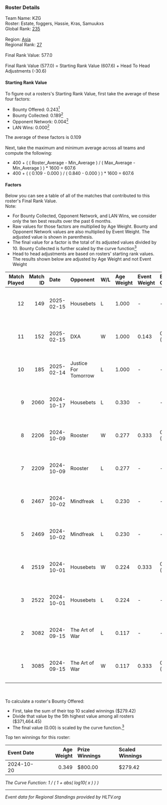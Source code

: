 ### Roster Details<br />
Team Name: KZG<br />
Roster: Estate, foggers, Hassie, Kras, Samuukxs<br />
Global Rank: [235](../../standings_global_2025_02_24.md)<br />
<br />
Region: [Asia]( ../../standings_asia_2025_02_24.md)<br />
Regional Rank: [27]( ../../standings_asia_2025_02_24.md)<br />
<br />
Final Rank Value:  577.0<br />
<br />
Final Rank Value (577.0) = Starting Rank Value (607.6) + Head To Head Adjustments (-30.6)<br />

#### Starting Rank Value<br />
To figure out a rosters's Starting Rank Value, first take the average of these four factors:<br />
- Bounty Offered: 0.243[<sup>1</sup>](#table2)
- Bounty Collected: 0.189[<sup>2</sup>](#table1)
- Opponent Network: 0.004[<sup>2</sup>](#table1)
- LAN Wins: 0.000[<sup>2</sup>](#table1)

The average of these factors is 0.109<br />
<br />
Next, take the maximum and minimum average across all teams and compute the following:<br />
- 400 + ( ( Roster_Average - Min_Average ) / ( Max_Average - Min_Average ) ) * 1600 = 607.6
- 400 + ( ( 0.109 - 0.000 ) / ( 0.840 - 0.000 ) ) * 1600 = 607.6


#### Factors<br />
Below you can see a table of all of the matches that contributed to this roster's Final Rank Value.<br />
Note:<br />

- For Bounty Collected, Opponent Network, and LAN Wins, we consider only the ten best results over the past 6 months.
- Raw values for those factors are multiplied by Age Weight. Bounty and Opponent Network values are also multiplied by Event Weight. The adjusted value is shown in parenthesis.
- The final value for a factor is the total of its adjusted values divided by 10. Bounty Collected is further scaled by the curve function[<sup>3</sup>](#curveFunction)
- Head to head adjustments are based on rosters' starting rank values. The results shown below are adjusted by Age Weight and not Event Weight
<span id="table1"></span><br />


| Match Played | Match ID | Date       | Opponent             | W/L | Age Weight | Event Weight | Bounty Collected | Opponent Network | LAN Wins  | H2H Adj. | Roster                                  |
| -: | -: | :- | :- | :- | :- | :- | :- | :- | :- | -: | :- |
|           12 |      149 | 2025-02-15 | Housebets            | L   | 1.000      | -            | -                | -                | -         |   -16.01 | Estate, foggers, Hassie, Kras, Samuukxs |
|           11 |      152 | 2025-02-15 | DXA                  | W   | 1.000      | 0.143        | 0.000 (0.000)    | 0.041 (0.006)    | 0 (0.000) |    14.85 | Estate, foggers, Hassie, Kras, Samuukxs |
|           10 |      185 | 2025-02-14 | Justice For Tomorrow | L   | 1.000      | -            | -                | -                | -         |   -19.87 | Estate, foggers, Hassie, Kras, Samuukxs |
|            9 |     2060 | 2024-10-17 | Housebets            | L   | 0.330      | -            | -                | -                | -         |    -5.10 | dpr, Estate, Hassie, Samuukxs, Zuko     |
|            8 |     2206 | 2024-10-09 | Rooster              | W   | 0.277      | 0.333        | 0.004 (0.000)    | 0.222 (0.021)    | 0 (0.000) |     4.89 | dpr, Estate, Hassie, Samuukxs, Zuko     |
|            7 |     2209 | 2024-10-09 | Rooster              | L   | 0.277      | -            | -                | -                | -         |    -3.89 | dpr, Estate, Hassie, Samuukxs, Zuko     |
|            6 |     2467 | 2024-10-02 | Mindfreak            | L   | 0.230      | -            | -                | -                | -         |    -2.76 | dpr, Estate, Hassie, Samuukxs, Zuko     |
|            5 |     2469 | 2024-10-02 | Mindfreak            | L   | 0.230      | -            | -                | -                | -         |    -2.81 | dpr, Estate, Hassie, Samuukxs, Zuko     |
|            4 |     2519 | 2024-10-01 | Housebets            | W   | 0.224      | 0.333        | 0.001 (0.000)    | 0.163 (0.012)    | 0 (0.000) |     3.60 | dpr, Estate, Hassie, Samuukxs, Zuko     |
|            3 |     2522 | 2024-10-01 | Housebets            | L   | 0.224      | -            | -                | -                | -         |    -3.50 | dpr, Estate, Hassie, Samuukxs, Zuko     |
|            2 |     3082 | 2024-09-15 | The Art of War       | L   | 0.117      | -            | -                | -                | -         |    -1.85 | dpr, Estate, Hassie, Mingovi, Samuukxs  |
|            1 |     3085 | 2024-09-15 | The Art of War       | W   | 0.117      | 0.333        | 0.001 (0.000)    | 0.088 (0.003)    | 0 (0.000) |     1.85 | dpr, Estate, Hassie, Mingovi, Samuukxs  |

<br />
<span id="table2"></span><br />
To calculate a roster's Bounty Offered:<br />

- First, take the sum of their top 10 scaled winnings ($279.42)
- Divide that value by the 5th highest value among all rosters ($371,464.45)
- The final value (0.00) is scaled by the curve function.[<sup>3</sup>](#curveFunction)

Top ten winnings for this roster:<br />

| Event Date | Age Weight | Prize Winnings | Scaled Winnings |
| :- | -: | :- | :- |
| 2024-10-20 |      0.349 | $800.00        | $279.42         |


<span id="curveFunction"></span>_The Curve Function: 1 / ( 1 + abs( log10( x ) ) )_<br />

---
_Event data for Regional Standings provided by HLTV.org_<br />
